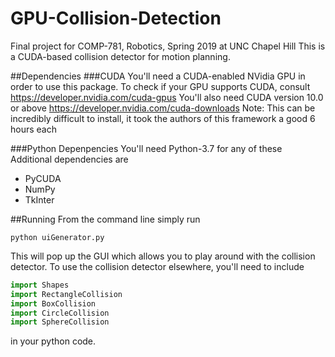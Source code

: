 # GPU-Collision-Detection
Final project for COMP-781, Robotics, Spring 2019 at UNC Chapel Hill
This is a CUDA-based collision detector for motion planning.



##Dependencies 
###CUDA
You'll need a CUDA-enabled NVidia GPU in order to use this package.
To check if your GPU supports CUDA, consult https://developer.nvidia.com/cuda-gpus
You'll also need CUDA version 10.0 or above https://developer.nvidia.com/cuda-downloads
Note: This can be incredibly difficult to install, it took the authors of this framework a good 6 hours each

###Python Depenpencies
You'll need Python-3.7 for any of these
Additional dependencies are 
- PyCUDA
- NumPy
- TkInter

##Running 
From the command line simply run 
```shell
python uiGenerator.py
```
This will pop up the GUI which allows you to play around with the collision detector.
To use the collision detector elsewhere, you'll need to include 
```python
import Shapes
import RectangleCollision
import BoxCollision
import CircleCollision
import SphereCollision
```
in your python code.


